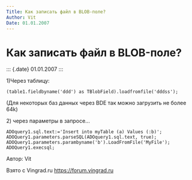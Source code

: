 ```yaml
---
Title: Как записать файл в BLOB-поле?
Author: Vit
Date: 01.01.2007
---
```



Как записать файл в BLOB-поле?
==============================

::: {.date}
01.01.2007
:::

1)Через таблицу:


     
    (table1.fieldbyname('ddd') as TBlobField).loadfromfile('dddss');

(Для некоторых баз данных через BDE так можно загрузить не более 64k)

2\) через параметры в запросе...


     
    ADOquery1.sql.text:='Insert into myTable (a) Values (:b)';
    ADOQuery1.parameters.parseSQL(ADOquery1.sql.text, true);
    ADOQuery1.parameters.parambyname('b').LoadFromFile('MyFile');
    ADOQuery1.execsql; 

Автор: Vit

Взято с Vingrad.ru <https://forum.vingrad.ru>
